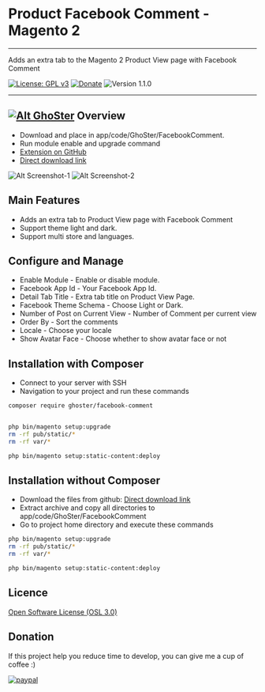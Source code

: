 
# Product Facebook Comment - Magento 2

---

Adds an extra tab to the Magento 2 Product View page with Facebook Comment 

[![License: GPL v3](https://img.shields.io/badge/License-GPL%20v3-blue.svg)](https://www.gnu.org/licenses/gpl-3.0)
[![Donate](https://img.shields.io/badge/Donate-PayPal-green.svg)](https://www.paypal.me/thinghost)
![Version 1.1.0](https://img.shields.io/badge/Version-1.1.0-green.svg)


---
## [![Alt GhoSter](http://thinghost.info/wp-content/uploads/2015/12/ghoster.png "thinghost.info")](http://thinghost.info) Overview


- Download and place in app/code/GhoSter/FacebookComment.
- Run module enable and upgrade command
- [Extension on GitHub](https://github.com/tuyennn/FacebookComment)
- [Direct download link](https://github.com/tuyennn/FacebookComment/tarball/master)


![Alt Screenshot-1](http://thinghost.info/wp-content/uploads/2017/07/Selection_322-1024x681.jpg "thinghost.info")
![Alt Screenshot-2](http://thinghost.info/wp-content/uploads/2017/07/Selection_324-1024x352.jpg "thinghost.info")

## Main Features

* Adds an extra tab to Product View page with Facebook Comment 
* Support theme light and dark.
* Support multi store and languages.

## Configure and Manage

* Enable Module - Enable or disable module.
* Facebook App Id - Your Facebook App Id.
* Detail Tab Title - Extra tab title on Product View Page.
* Facebook Theme Schema - Choose Light or Dark.
* Number of Post on Current View - Number of Comment per current view
* Order By - Sort the comments
* Locale - Choose your locale
* Show Avatar Face - Choose whether to show avatar face or not

## Installation with Composer

* Connect to your server with SSH
* Navigation to your project and run these commands
 
```bash
composer require ghoster/facebook-comment


php bin/magento setup:upgrade
rm -rf pub/static/* 
rm -rf var/*

php bin/magento setup:static-content:deploy
```

## Installation without Composer

* Download the files from github: [Direct download link](https://github.com/tuyennn/FacebookComment/tarball/master)
* Extract archive and copy all directories to app/code/GhoSter/FacebookComment
* Go to project home directory and execute these commands

```bash
php bin/magento setup:upgrade
rm -rf pub/static/* 
rm -rf var/*

php bin/magento setup:static-content:deploy
```
## Licence

[Open Software License (OSL 3.0)](http://opensource.org/licenses/osl-3.0.php)


## Donation

If this project help you reduce time to develop, you can give me a cup of coffee :) 

[![paypal](https://www.paypalobjects.com/en_US/i/btn/btn_donateCC_LG.gif)](https://www.paypal.me/thinghost)